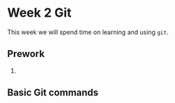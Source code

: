 # Week 2 Git

This week we will spend time on learning and using `git`. 

## Prework

1. 

## Basic Git commands

